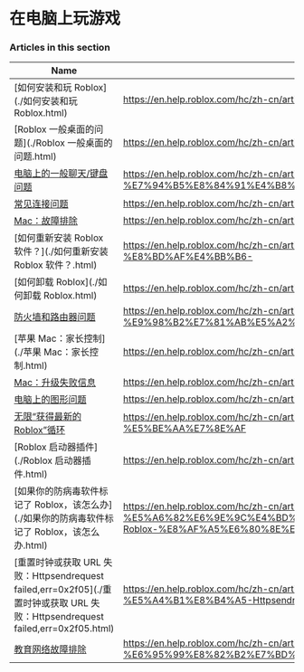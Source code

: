 # 在电脑上玩游戏  
### Articles in this section
Name|URL
-|-
[如何安装和玩 Roblox](./如何安装和玩 Roblox.html) |https://en.help.roblox.com/hc/zh-cn/articles/204473560-%E5%A6%82%E4%BD%95%E5%AE%89%E8%A3%85%E5%92%8C%E7%8E%A9-Roblox
[Roblox 一般桌面的问题](./Roblox 一般桌面的问题.html) |https://en.help.roblox.com/hc/zh-cn/articles/203312870-Roblox-%E4%B8%80%E8%88%AC%E6%A1%8C%E9%9D%A2%E7%9A%84%E9%97%AE%E9%A2%98
[电脑上的一般聊天/键盘问题](./电脑上的一般聊天-键盘问题.html) |https://en.help.roblox.com/hc/zh-cn/articles/203313040-%E7%94%B5%E8%84%91%E4%B8%8A%E7%9A%84%E4%B8%80%E8%88%AC%E8%81%8A%E5%A4%A9-%E9%94%AE%E7%9B%98%E9%97%AE%E9%A2%98
[常见连接问题](./常见连接问题.html) |https://en.help.roblox.com/hc/zh-cn/articles/203312880-%E5%B8%B8%E8%A7%81%E8%BF%9E%E6%8E%A5%E9%97%AE%E9%A2%98
[Mac：故障排除](./Mac：故障排除.html) |https://en.help.roblox.com/hc/zh-cn/articles/203312990-Mac-%E6%95%85%E9%9A%9C%E6%8E%92%E9%99%A4
[如何重新安装 Roblox 软件？](./如何重新安装 Roblox 软件？.html) |https://en.help.roblox.com/hc/zh-cn/articles/203312910-%E5%A6%82%E4%BD%95%E9%87%8D%E6%96%B0%E5%AE%89%E8%A3%85-Roblox-%E8%BD%AF%E4%BB%B6-
[如何卸载 Roblox](./如何卸载 Roblox.html) |https://en.help.roblox.com/hc/zh-cn/articles/203312980-%E5%A6%82%E4%BD%95%E5%8D%B8%E8%BD%BD-Roblox
[防火墙和路由器问题](./防火墙和路由器问题.html) |https://en.help.roblox.com/hc/zh-cn/articles/203312840-%E9%98%B2%E7%81%AB%E5%A2%99%E5%92%8C%E8%B7%AF%E7%94%B1%E5%99%A8%E9%97%AE%E9%A2%98
[苹果 Mac：家长控制](./苹果 Mac：家长控制.html) |https://en.help.roblox.com/hc/zh-cn/articles/203313010-%E8%8B%B9%E6%9E%9C-Mac-%E5%AE%B6%E9%95%BF%E6%8E%A7%E5%88%B6
[Mac：升级失败信息](./Mac：升级失败信息.html) |https://en.help.roblox.com/hc/zh-cn/articles/203313000-Mac-%E5%8D%87%E7%BA%A7%E5%A4%B1%E8%B4%A5%E4%BF%A1%E6%81%AF
[电脑上的图形问题](./电脑上的图形问题.html) |https://en.help.roblox.com/hc/zh-cn/articles/203312790-%E7%94%B5%E8%84%91%E4%B8%8A%E7%9A%84%E5%9B%BE%E5%BD%A2%E9%97%AE%E9%A2%98
[无限“获得最新的Roblox”循环](./无限“获得最新的Roblox”循环.html) |https://en.help.roblox.com/hc/zh-cn/articles/203312940-%E6%97%A0%E9%99%90-%E8%8E%B7%E5%BE%97%E6%9C%80%E6%96%B0%E7%9A%84Roblox-%E5%BE%AA%E7%8E%AF
[Roblox 启动器插件](./Roblox 启动器插件.html) |https://en.help.roblox.com/hc/zh-cn/articles/203313020-Roblox-%E5%90%AF%E5%8A%A8%E5%99%A8%E6%8F%92%E4%BB%B6
[如果你的防病毒软件标记了 Roblox，该怎么办](./如果你的防病毒软件标记了 Roblox，该怎么办.html) |https://en.help.roblox.com/hc/zh-cn/articles/203313030-%E5%A6%82%E6%9E%9C%E4%BD%A0%E7%9A%84%E9%98%B2%E7%97%85%E6%AF%92%E8%BD%AF%E4%BB%B6%E6%A0%87%E8%AE%B0%E4%BA%86-Roblox-%E8%AF%A5%E6%80%8E%E4%B9%88%E5%8A%9E
[重置时钟或获取 URL 失败：Httpsendrequest failed,err=0x2f05](./重置时钟或获取 URL 失败：Httpsendrequest failed,err=0x2f05.html) |https://en.help.roblox.com/hc/zh-cn/articles/203312830-%E9%87%8D%E7%BD%AE%E6%97%B6%E9%92%9F%E6%88%96%E8%8E%B7%E5%8F%96-URL-%E5%A4%B1%E8%B4%A5-Httpsendrequest-failed-err-0x2f05
[教育网络故障排除](./教育网络故障排除.html) |https://en.help.roblox.com/hc/zh-cn/articles/115005744663-%E6%95%99%E8%82%B2%E7%BD%91%E7%BB%9C%E6%95%85%E9%9A%9C%E6%8E%92%E9%99%A4